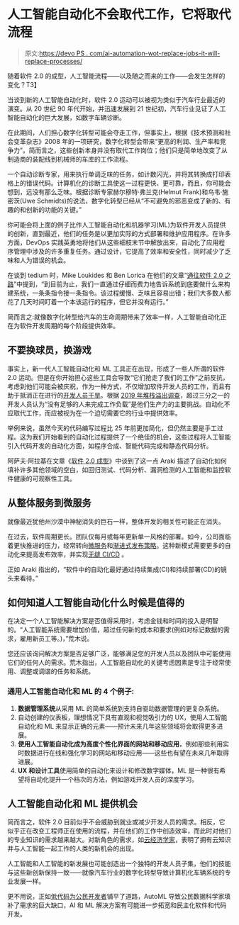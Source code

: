 # 人工智能自动化不会取代工作，它将取代流程

> 原文:[https://devo PS . com/ai-automation-wot-replace-jobs-it-will-replace-processes/](https://devops.com/ai-automation-wont-replace-jobs-it-will-replace-processes/)

随着软件 2.0 的成型，人工智能流程——以及随之而来的工作——会发生怎样的变化？T3】

当谈到新的人工智能自动化时，软件 2.0 运动可以被视为类似于汽车行业最近的演变。从 20 世纪 90 年代开始，并迅速发展到 21 世纪初，汽车行业见证了人工智能自动化的巨大发展，如数字车辆诊断。

在此期间，人们担心数字化转型可能会夺走工作，但事实上，根据《技术预测和社会变革杂志》2008 年的一项研究，数字化转型会带来“更高的利润、生产率和竞争力”。简而言之，这些创新本身并没有取代工作岗位；他们只是简单地改变了从制造商的装配线到机械师的车库的工作流程。

一个自动诊断专家，用来执行单调乏味的任务，如计数闪光，并将其转换成打印表格上的错误代码。计算机化的诊断工具使这一过程更快、更可靠，而且，你可能会想到，远没有那么乏味。根据诊断专家赫尔穆特·弗兰克(Helmut Frank)和乌韦·施密茨(Uwe Schmidts)的说法，数字化转型已经从“不可避免的邪恶变成了新的、有趣的和创新的功能的关键。”

你可能会将上面的例子比作人工智能自动化和机器学习(ML)为软件开发人员提供的创新，直到最近，他们的任务是以更加实际的方式部署和维护应用程序。在许多方面，DevOps 实践英勇地将他们从这些细枝末节中解放出来，自动化了应用程序管理中涉及的许多重复任务。通过设计，它提高了效率和安全性，同时减少了乏味和人为错误的机会。

在谈到 tedium 时，Mike Loukides 和 Ben Lorica 在他们的文章“[通往软件 2.0 之路](https://www.oreilly.com/radar/the-road-to-software-2-0/)”中提到，“到目前为止，我们一直通过仔细而费力地告诉系统到底要做什么来构建系统，一条条指令接一条指令。该过程缓慢、乏味且容易出错；我们大多数人都花了几天时间盯着一个本该运行的程序，但它并没有运行。”

简而言之:就像数字化转型给汽车的生命周期带来了效率一样，人工智能自动化正在为软件开发周期的每个阶段提供效率。

## 不要换球员，换游戏

事实上，新一代人工智能自动化和 ML 工具正在出现，形成了一些人所谓的软件 2.0 运动。但是在你开始担心这些工具会导致“它们抢走了我们的工作”之前反抗，考虑到他们可能会被庆祝，作为一种方式，不仅增加软件开发人员的工作，而且有助于抵消正在进行的[开发人员干旱](https://devops.com/low-code-an-oasis-during-developer-drought/)。根据 [2019 年堆栈溢出调查](https://insights.stackoverflow.com/survey/2019#development-practices)，超过三分之一的开发人员认为“没有足够的人来完成工作负载”是他们生产力的主要挑战。自动化不应取代工作，而应被视为在一个迫切需要它的行业中提供效率。

举例来说，虽然今天的代码编写过程比 25 年前更加简化，但仍然主要是手工过程。这为我们开始看到的自动化过程提供了一个绝佳的机会，这些过程将人工智能引入代码开发的自动化方面，如程序合成、智能代码完成和静态代码分析。

阿萨夫·阿拉基在文章《[软件 2.0 成型](https://www.intel.com/content/www/us/en/intel-capital/news/story.html?id=a0F1I00000BM2v2UAD#/type=All/page=0/term=/tags=)》中谈到了这一点 Araki 描述了自动化如何填补许多其他领域的空白，如回归测试、代码分析、漏洞检测的人工智能和监控软件健康的可观察性工具。

## 从整体服务到微服务

就像最近犹他州沙漠中神秘消失的巨石一样，整体开发的相关性可能正在消失。

在过去，软件周期更长。团队仅每月或每年更新单一风格的部署。如今，公司面临着更快推进的压力，经常转向[微服务](https://devops.com/how-to-use-microservices-to-evolve-devops-pipelines/)和[渐进式发布策略](https://devops.com/maintaining-progressive-delivery-quality-with-feature-flags/)。这种新模式需要更多的自动化来提高发布效率，并实现[无缝 CI/CD](https://devops.com/top-pressing-concerns-for-ci-cd-in-2020/) 。

正如 Araki 指出的，“软件中的自动化最好通过持续集成(CI)和持续部署(CD)的镜头来看待。”

## 如何知道人工智能自动化什么时候是值得的

在决定一个人工智能解决方案是否值得采用时，考虑金钱和时间的投入是明智的。“人工智能系统需要增加价值，超过任何新的成本和要求(例如对标记数据的需求，雇用新员工等。)，”荒木说。

您还应该询问解决方案是否足够广泛，能够满足您的开发人员以及团队中可能使用它们的任何人的需求。荒木指出，人工智能自动化的关键考虑因素是专注于经常使用、调整或调谐的任务和系统。

### 通用人工智能自动化和 ML 的 4 个例子:

1.  **数据管理系统**从采用 ML 的简单系统到支持自驱动数据管理的更复杂系统。
2.  自动创建的仪表板，理想情况下具有直观和视觉吸引力的 UX，使用人工智能自动化和 ML 来显示正确的元素——预计未来几年这些领域将会取得更多进展。
3.  **使用人工智能自动化成为高度个性化界面的网站和移动应用**，例如那些利用实时数据进行在线和强化学习的网站和移动应用——这些也有望在未来几年取得进展。
4.  **UX 和设计工具**使用简单的自动化来设计和修改数字媒体，ML 是一种很有希望将自动化提升一个档次的方法，例如游戏开发人员的深度学习。

## 人工智能自动化和 ML 提供机会

简而言之，软件 2.0 目前似乎不会威胁到就业或减少开发人员的需求。相反，它似乎正在改变工程师正在使用的流程，并在他们的工作中创造效率，而此时对他们的专业知识的需求越来越大。对新角色的需求，如[云经济学家](https://devops.com/the-rise-of-the-cloud-economist-the-other-cfo/)，表明了拥有云知识并与人工智能一起工作的人类的新机会的出现。

人工智能和人工智能的新发展也可能创造出一个独特的开发人员子集，他们的技能与这些新创新保持一致——就像汽车行业的数字化转型导致计算机化车辆系统的专业发展一样。

更不用说，正如[低代码为公民开发者](https://devops.com/the-future-of-application-development/)铺平了道路，AutoML 导致公民数据科学家填补了需求的巨大缺口，AI 和 ML 解决方案有可能进一步拓宽和民主化软件和代码开发。